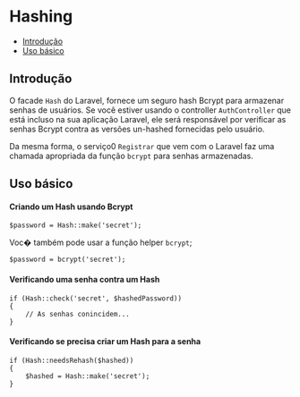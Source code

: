 # Hashing

- [Introdução](#introduction)
- [Uso básico](#basic-usage)

<a name="introducao"></a>
## Introdução

O facade `Hash` do Laravel, fornece um seguro hash Bcrypt para armazenar senhas de usuários. Se você estiver usando o controller `AuthController` que está incluso na sua aplicação Laravel, ele será responsável por verificar as senhas Bcrypt contra as versões un-hashed fornecidas pelo usuário.

Da mesma forma, o serviço0 `Registrar` que vem com o Laravel faz uma chamada apropriada da função `bcrypt` para senhas armazenadas.

<a name="basic-usage"></a>
## Uso básico

#### Criando um Hash usando Bcrypt

	$password = Hash::make('secret');

Voc� também pode usar a função helper `bcrypt`;

	$password = bcrypt('secret');

#### Verificando uma senha contra um Hash

	if (Hash::check('secret', $hashedPassword))
	{
		// As senhas conincidem...
	}

#### Verificando se precisa criar um Hash para a senha

	if (Hash::needsRehash($hashed))
	{
		$hashed = Hash::make('secret');
	}
